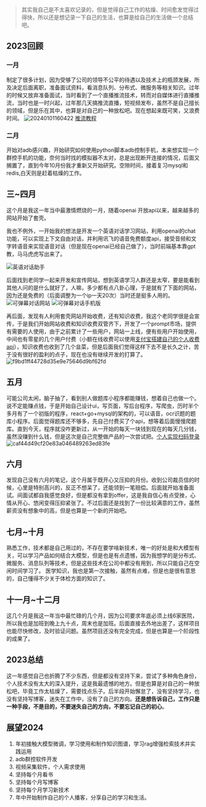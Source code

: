 >其实我自己是不太喜欢记录的，但是觉得自己工作的枯燥、时间愈发觉得过得快，所以还是想记录一下自己的生活，也算是给自己的生活做一个总结吧。


## 2023回顾
### 一月
制定了很多计划，因为受够了公司的领导不公平的待遇以及技术上的瓶颈发展，所及决定后面离职，准备面试资料，看消息队列、分布式、微服务等相关知识。过年的时候又放弃准备面试，当时看到了一个直播推流技术，转而对自媒体进行直播推流，当时也是一时兴起，过年那几天搞推流直播，短视频发布，虽然不是自己擅长的领域，但是乐在其中，也算是对自己的一种放松吧。现在想起来既可笑，又浪费时间。
![20240101160422](https://img.ggball.top/picGo/20240101160422.png)
[推流教程](https://blog.csdn.net/ZHUXIUQINGIT/article/details/128758938)

### 二月
开始对adb感兴趣，开始研究如何使用python脚本adb控制手机，本来想实现一个群控手机的功能，奈何当时找的模拟器不太对，总是出现断开连接的情况，后面又搁置了，直到今年10月份我才重新又开始研究。空隙时间，接着复习mysql和redis,白天则是赶着枯燥的工作。

## 三~四月
这个月是我这一年当中最激情燃烧的一月，随着openai 开放api以来，越来越多的网站开始了套壳。

我也不例外，一开始我的想法是开发一个英语对话学习网站，利用openai的chat功能，可以实现上下文自由对话，并利用讯飞的语音免费额度api，接受音频和文字转语音来实现语音对话（但是现在openai已经自己做了），当时前端基本靠gpt教，马马虎虎写出来了。

![英语对话助手](https://img.ggball.top/picGo/8295a64f59a3e902d6cfd575e7aaed9.jpg)

后面找到老同学一起来开发和宣传网站，想到英语学习人群还是太窄，要是能看到其他人问的是什么就好了，人嘛，多少都有点八卦心理，于是就有了下面的网站，因为还是免费的（后面调整为一个ip一天20次）当时还是挺多人用的。
![可弹幕对话网站](https://img.ggball.top/picGo/20240101161750.png)
![可弹幕对话手机版](https://img.ggball.top/picGo/0b156f8a705a928650bbdf8f80451cc.jpg)

再后面，发现有人利用套壳网站开始收费，还有知识收费，我这个老同学很是会宣传，于是我们开始网站收费和知识收费双管齐下，开发了一个prompt市场，提供有需要的人使用，由于之前累计了一些用户，网站一上线，便有些用户开始使用，中间也有零星的几个用户付费（小额在线收费可以使用[支付宝搭建自己的个人收费api](https://ggball.top/pages/6bf2fe/)），知识收费也收到了几个韭菜，但是后面我们觉得这样下去不是长久之计，苦于没有很好的盈利的点子，现在也没有继续开发的打算了。
![f9bd1ff44728d35e9e75646d9bf62fd](https://img.ggball.top/picGo/f9bd1ff44728d35e9e75646d9bf62fd.jpg)

## 五月
可能公司太闲，脑子抽了，看到别人做题库小程序都能赚钱，想着自己也做一个。说不定能赚点钱，于是开始自己设计ui，写页面，写后台程序，写爬虫，历时半个多月有了一个初版的程序，react+go+mysql的架构的，可以语音，ocr识题的题库小程序。后面觉得题库还不够多，先自己付费买了个api，想等着后面慢慢爬题库。直到今天，程序就没咋更新过，从一开始的每天一块钱到现在的每天几分钱，虽然没赚到什么钱，但是这次是自己完整做产品的一次尝试把。[个人实现扫码登录](https://ggball.top/pages/f01490/#%F0%9F%A5%88%E6%95%88%E6%9E%9C%E5%9B%BE)
![caf44d49cf20e83a046489263ed83fe](https://img.ggball.top/picGo/caf44d49cf20e83a046489263ed83fe.jpg)

## 六月
发现自己没有六月的笔记，这个月属于既开心又压抑的月份。收到公司裁员信的时候，心里是特别高兴的，反正不想呆了，还能领到一笔赔偿。后面就开始准备面试。间面试都自我感觉良好，但是都没有拿到offer，这是我自信心有点受挫，心情从开心、悠闲变得压抑紧张了。不过后面还是找到了一份比较满意的工作，虽然薪资没有想象中的高，但是也算是一个新的开始吧。

## 七月~十月
熟悉工作，技术都是自己用过的，不存在要学啥新技术，唯一的好处是和大模型有关，可以学习产品如何结合大模型，但是也是有点遗憾，因为我想学的是分布式、微服务、消息队列等技术，但是这些技术在公司中都没有用到，所以只能自己在空闲时间学习了。
医学知识，我也是第一次接触，虽然有点难，但是也是很有意思的，自己懂得不少关于体检方面的知识了。

## 十一月~十二月
这几个月是我这一年当中最忙碌的几个月，因为公司要求年底必须上线6家医院，所以我也是加班到晚上九十点，周末也是加班。后面直接去外地出差了，这样项目也能尽快修改，及时验证问题。虽然项目还没有完全完成，但是也算是一个阶段性的成果了。


## 2023总结
这一年感觉自己也折腾了不少东西，但是都没有坚持下来，尝试了多种角色身份，个人技术没有太大的深入提升，这是我最遗憾的地方。但是也算是对自己的一种放松吧，毕竟工作太枯燥了，需要找点乐子。后半段开始懈怠了，没有坚持学习，也没有坚持写博客，迷失在工作中，没有了自己的方向。**还是想告诉自己，工作只是一种手段，不是目的，不要迷失自己的方向，不要忘记自己的初心**。

## 展望2024
1. 年初接触大模型微调，学习使用和制作知识图谱，学习rag增强检索技术并实践运用
2. adb群控软件开发
3. 视频采集软件，个人需求使用
4. 坚持每个月看书
5. 坚持每个月写博客
6. 坚持每个月学习新技术
7. 年中开始制作自己的个人播客，分享自己的学习和生活。